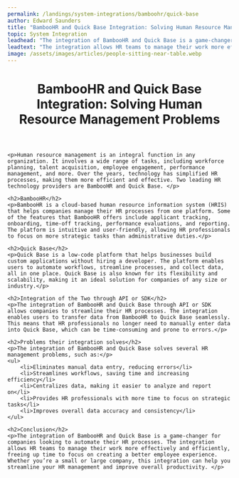 ```yaml
---
permalink: /landings/system-integrations/bamboohr/quick-base
author: Edward Saunders
title: "BambooHR and Quick Base Integration: Solving Human Resource Management Problems"
topic: System Integration
leadhead: "The integration of BambooHR and Quick Base is a game-changer for companies looking to automate their HR processes"
leadtext: "The integration allows HR teams to manage their work more effectively and efficiently, freeing up time to focus on creating a better employee experience. Whether you’re a small or large company, this integration can help you streamline your HR management and improve overall productivity."
image: /assets/images/articles/people-sitting-near-table.webp
---
```

<div class="arttext">	<header>
		<h1>BambooHR and Quick Base Integration: Solving Human Resource Management Problems</h1>
	</header>

	<p>Human resource management is an integral function in any organization. It involves a wide range of tasks, including workforce planning, talent acquisition, employee engagement, performance management, and more. Over the years, technology has simplified HR processes, making them more efficient and effective. Two leading HR technology providers are BambooHR and Quick Base. </p>

	<h2>BambooHR</h2>
	<p>BambooHR is a cloud-based human resource information system (HRIS) that helps companies manage their HR processes from one platform. Some of the features that BambooHR offers include applicant tracking, onboarding, time-off tracking, performance evaluations, and reporting. The platform is intuitive and user-friendly, allowing HR professionals to focus on more strategic tasks than administrative duties.</p>

	<h2>Quick Base</h2>
	<p>Quick Base is a low-code platform that helps businesses build custom applications without hiring a developer. The platform enables users to automate workflows, streamline processes, and collect data, all in one place. Quick Base is also known for its flexibility and scalability, making it an ideal solution for companies of any size or industry.</p>

	<h2>Integration of the Two through API or SDK</h2>
	<p>The integration of BambooHR and Quick Base through API or SDK allows companies to streamline their HR processes. The integration enables users to transfer data from BambooHR to Quick Base seamlessly. This means that HR professionals no longer need to manually enter data into Quick Base, which can be time-consuming and prone to errors.</p>

	<h2>Problems their integration solves</h2>
	<p>The integration of BambooHR and Quick Base solves several HR management problems, such as:</p>
	<ul>
		<li>Eliminates manual data entry, reducing errors</li>
		<li>Streamlines workflows, saving time and increasing efficiency</li>
		<li>Centralizes data, making it easier to analyze and report on</li>
		<li>Provides HR professionals with more time to focus on strategic tasks</li>
		<li>Improves overall data accuracy and consistency</li>
	</ul>

	<h2>Conclusion</h2>
	<p>The integration of BambooHR and Quick Base is a game-changer for companies looking to automate their HR processes. The integration allows HR teams to manage their work more effectively and efficiently, freeing up time to focus on creating a better employee experience. Whether you’re a small or large company, this integration can help you streamline your HR management and improve overall productivity. </p>

</div>